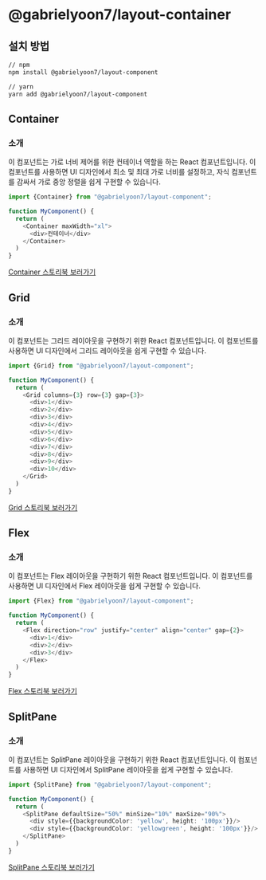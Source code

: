 # @gabrielyoon7/layout-container

## 설치 방법

```bash
// npm
npm install @gabrielyoon7/layout-component

// yarn
yarn add @gabrielyoon7/layout-component
```

## Container

### 소개

이 컴포넌트는 가로 너비 제어를 위한 컨테이너 역할을 하는 React 컴포넌트입니다. 이 컴포넌트를 사용하면 UI 디자인에서 최소 및 최대 가로 너비를 설정하고, 자식 컴포넌트를 감싸서 가로 중앙 정렬을 쉽게 구현할
수 있습니다.

```typescript jsx
import {Container} from "@gabrielyoon7/layout-component";

function MyComponent() {
  return (
    <Container maxWidth="xl">
      <div>컨테이너</div>
    </Container>
  )
}

```

[Container 스토리북 보러가기](https://65068c38c8cef469d3e5e634-vmefemwmwj.chromatic.com/?path=/docs/components-container--docs)

## Grid

### 소개

이 컴포넌트는 그리드 레이아웃을 구현하기 위한 React 컴포넌트입니다. 이 컴포넌트를 사용하면 UI 디자인에서 그리드 레이아웃을 쉽게 구현할 수 있습니다.

```typescript jsx
import {Grid} from "@gabrielyoon7/layout-component";

function MyComponent() {
  return (
    <Grid columns={3} row={3} gap={3}>
      <div>1</div>
      <div>2</div>
      <div>3</div>
      <div>4</div>
      <div>5</div>
      <div>6</div>
      <div>7</div>
      <div>8</div>
      <div>9</div>
      <div>10</div>
    </Grid>
  )
}

```

[Grid 스토리북 보러가기](https://65068c38c8cef469d3e5e634-vmefemwmwj.chromatic.com/?path=/docs/components-grid--docs)

## Flex

### 소개

이 컴포넌트는 Flex 레이아웃을 구현하기 위한 React 컴포넌트입니다. 이 컴포넌트를 사용하면 UI 디자인에서 Flex 레이아웃을 쉽게 구현할 수 있습니다.

```typescript jsx
import {Flex} from "@gabrielyoon7/layout-component";

function MyComponent() {
  return (
    <Flex direction="row" justify="center" align="center" gap={2}>
      <div>1</div>
      <div>2</div>
      <div>3</div>
    </Flex>
  )
}

```

[Flex 스토리북 보러가기](https://65068c38c8cef469d3e5e634-vmefemwmwj.chromatic.com/?path=/docs/components-flex--docs)

## SplitPane

### 소개

이 컴포넌트는 SplitPane 레이아웃을 구현하기 위한 React 컴포넌트입니다. 이 컴포넌트를 사용하면 UI 디자인에서 SplitPane 레이아웃을 쉽게 구현할 수 있습니다.

```typescript jsx
import {SplitPane} from "@gabrielyoon7/layout-component";

function MyComponent() {
  return (
    <SplitPane defaultSize="50%" minSize="10%" maxSize="90%">
      <div style={{backgroundColor: 'yellow', height: '100px'}}/>
      <div style={{backgroundColor: 'yellowgreen', height: '100px'}}/>
    </SplitPane>
  )
}

```

[SplitPane 스토리북 보러가기](https://65068c38c8cef469d3e5e634-vmefemwmwj.chromatic.com/?path=/docs/components-splitpane--docs)
